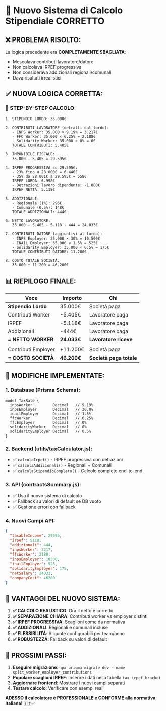 # 🎯 Nuovo Sistema di Calcolo Stipendiale CORRETTO

## ❌ **PROBLEMA RISOLTO:**
La logica precedente era **COMPLETAMENTE SBAGLIATA**:
- Mescolava contributi lavoratore/datore
- Non calcolava IRPEF progressiva
- Non considerava addizionali regionali/comunali
- Dava risultati irrealistici

## ✅ **NUOVA LOGICA CORRETTA:**

### **🧮 STEP-BY-STEP CALCOLO:**

```
1. STIPENDIO LORDO: 35.000€

2. CONTRIBUTI LAVORATORE (detratti dal lordo):
   - INPS Worker: 35.000 × 9.19% = 3.217€
   - FFC Worker: 35.000 × 6.25% = 2.188€
   - Solidarity Worker: 35.000 × 0% = 0€
   TOTALE CONTRIBUTI: 5.405€

3. IMPONIBILE FISCALE:
   35.000 - 5.405 = 29.595€

4. IRPEF PROGRESSIVA su 29.595€:
   - 23% fino a 28.000€ = 6.440€
   - 35% da 28.001€ a 29.595€ = 558€
   IRPEF LORDA: 6.998€
   - Detrazioni lavoro dipendente: -1.880€
   IRPEF NETTA: 5.118€

5. ADDIZIONALI:
   - Regionale (1%): 296€
   - Comunale (0.5%): 148€
   TOTALE ADDIZIONALI: 444€

6. NETTO LAVORATORE:
   35.000 - 5.405 - 5.118 - 444 = 24.033€

7. CONTRIBUTI DATORE (aggiuntivi al lordo):
   - INPS Employer: 35.000 × 30% = 10.500€
   - INAIL Employer: 35.000 × 1.5% = 525€
   - Solidarity Employer: 35.000 × 0.5% = 175€
   TOTALE CONTRIBUTI DATORE: 11.200€

8. COSTO TOTALE SOCIETÀ:
   35.000 + 11.200 = 46.200€
```

## 📊 **RIEPILOGO FINALE:**

| Voce | Importo | Chi |
|------|---------|-----|
| **Stipendio Lordo** | 35.000€ | Società paga |
| Contributi Worker | -5.405€ | Lavoratore paga |
| IRPEF | -5.118€ | Lavoratore paga |
| Addizionali | -444€ | Lavoratore paga |
| **= NETTO WORKER** | **24.033€** | **Lavoratore riceve** |
| | | |
| Contributi Employer | +11.200€ | Società paga |
| **= COSTO SOCIETÀ** | **46.200€** | **Società paga totale** |

## 🔧 **MODIFICHE IMPLEMENTATE:**

### **1. Database (Prisma Schema):**
```prisma
model TaxRate {
  inpsWorker         Decimal   // 9.19%
  inpsEmployer       Decimal   // 30.0%
  inailEmployer      Decimal   // 1.5%
  ffcWorker          Decimal   // 6.25%
  ffcEmployer        Decimal   // 0%
  solidarityWorker   Decimal   // 0%
  solidarityEmployer Decimal   // 0.5%
}
```

### **2. Backend (utils/taxCalculator.js):**
- ✅ `calcolaIrpef()` - IRPEF progressiva con detrazioni
- ✅ `calcolaAddizionali()` - Regionali + Comunali
- ✅ `calcolaStipendioCompleto()` - Calcolo completo end-to-end

### **3. API (contractsSummary.js):**
- ✅ Usa il nuovo sistema di calcolo
- ✅ Fallback su valori di default se DB vuoto
- ✅ Gestione errori con fallback

### **4. Nuovi Campi API:**
```json
{
  "taxableIncome": 29595,
  "irpef": 5118,
  "addizionali": 444,
  "inpsWorker": 3217,
  "ffcWorker": 2188,
  "inpsEmployer": 10500,
  "inailEmployer": 525,
  "solidarityEmployer": 175,
  "netSalary": 24033,
  "companyCost": 46200
}
```

## 🎯 **VANTAGGI DEL NUOVO SISTEMA:**

1. **✅ CALCOLO REALISTICO**: Ora il netto è corretto
2. **✅ SEPARAZIONE CHIARA**: Contributi worker vs employer distinti
3. **✅ IRPEF PROGRESSIVA**: Scaglioni come da normativa
4. **✅ ADDIZIONALI**: Regionali e comunali incluse
5. **✅ FLESSIBILITÀ**: Aliquote configurabili per team/anno
6. **✅ ROBUSTEZZA**: Fallback su valori di default

## 🚀 **PROSSIMI PASSI:**

1. **Eseguire migrazione**: `npx prisma migrate dev --name split_worker_employer_contributions`
2. **Popolare scaglioni IRPEF**: Inserire i dati nella tabella `tax_irpef_bracket`
3. **Aggiornare frontend**: Mostrare i nuovi campi separati
4. **Testare calcolo**: Verificare con esempi reali

**ADESSO il calcolatore è PROFESSIONALE e CONFORME alla normativa italiana!** 🇮🇹✅













